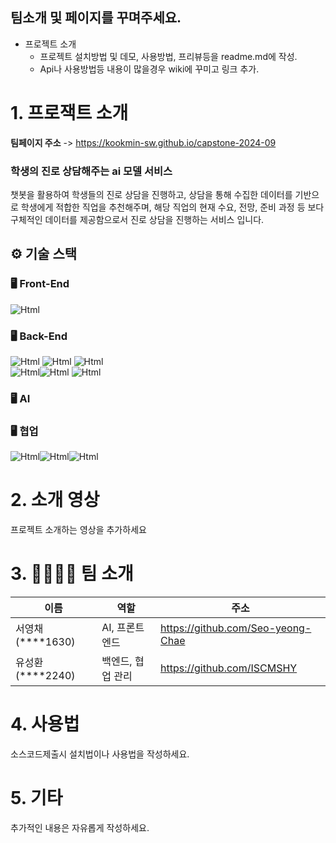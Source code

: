 ## 팀소개 및 페이지를 꾸며주세요.

- 프로젝트 소개
  - 프로젝트 설치방법 및 데모, 사용방법, 프리뷰등을 readme.md에 작성.
  - Api나 사용방법등 내용이 많을경우 wiki에 꾸미고 링크 추가.

# 1. 프로잭트 소개

**팀페이지 주소** -> https://kookmin-sw.github.io/capstone-2024-09

### 학생의 진로 상담해주는 ai 모델 서비스
챗봇을 활용하여 학생들의 진로 상담을 진행하고, 상담을 통해 수집한 데이터를 기반으로 학생에게 적합한 직업을 추천해주며, 해당 직업의 현재 수요, 전망, 준비 과정 등 보다 구체적인 데이터를 제공함으로서 진로 상담을 진행하는 서비스 입니다.

## ⚙ 기술 스택
### 🖥 Front-End
<img alt="Html" src ="https://img.shields.io/badge/streamlit-FFFFFF.svg?&style=for-the-badge&logo=streamlit&logoColor=red"/>

### 🖥 Back-End
<img alt="Html" src ="https://img.shields.io/badge/streamlit-FFFFFF.svg?&style=for-the-badge&logo=streamlit&logoColor=red"/> <img alt="Html" src ="https://img.shields.io/badge/nginx-009639.svg?&style=for-the-badge&logo=nginx&logoColor=green"/> <img alt="Html" src ="https://img.shields.io/badge/AWS EC2-FF9900.svg?&style=for-the-badge&logo=amazonec2&logoColor=green"/>\
<img alt="Html" src ="https://img.shields.io/badge/GHCR-181717.svg?&style=for-the-badge&logo=github&logoColor=white"/><img alt="Html" src ="https://img.shields.io/badge/Docker-2496ED.svg?&style=for-the-badge&logo=Docker&logoColor=white"/> <img alt="Html" src ="https://img.shields.io/badge/Github Actions-2088FF.svg?&style=for-the-badge&logo=Github Actions&logoColor=white"/>

### 🖥 AI


### 🖥 협업
<img alt="Html" src ="https://img.shields.io/badge/github-181717.svg?&style=for-the-badge&logo=github&logoColor=white"/><img alt="Html" src ="https://img.shields.io/badge/Notion-000000.svg?&style=for-the-badge&logo=Notion&logoColor=white"/><img alt="Html" src ="https://img.shields.io/badge/Slack-4A154B.svg?&style=for-the-badge&logo=Slack&logoColor=white"/>


# 2. 소개 영상

프로젝트 소개하는 영상을 추가하세요

# 3. 👩‍👩‍👧‍👧 팀 소개

|이름|역할|주소|
|------|---|---|
|서영채(****1630)|AI, 프론트엔드|https://github.com/Seo-yeong-Chae|
|유성환(****2240)|백엔드, 협업 관리|https://github.com/ISCMSHY|


# 4. 사용법

소스코드제출시 설치법이나 사용법을 작성하세요.

# 5. 기타

추가적인 내용은 자유롭게 작성하세요.
